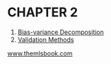 # CHAPTER 2

<!-- In the previous chapter [] was presented. This chapter focuses on []. -->


1. [Bias-variance Decomposition](https://code.themlsbook.com/chapter5/bias_variance_decomposition.html)
2. [Validation Methods](https://code.themlsbook.com/chapter5/validation_methods.html)


www.themlsbook.com
